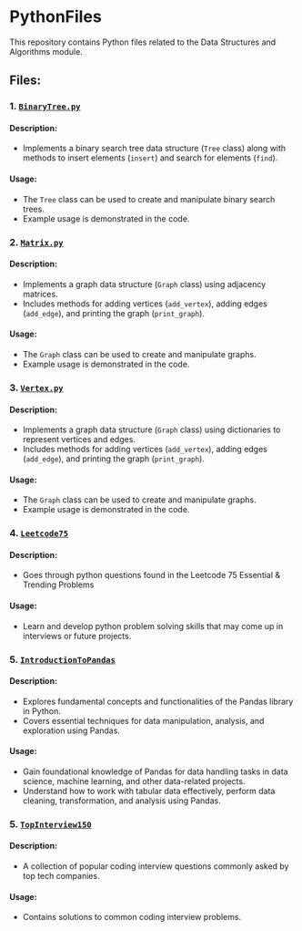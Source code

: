 # PythonFiles

This repository contains Python files related to the Data Structures and Algorithms module.

## Files:

### 1. [`BinaryTree.py`](BinaryTree.py)

#### Description:
- Implements a binary search tree data structure (`Tree` class) along with methods to insert elements (`insert`) and search for elements (`find`).

#### Usage:
- The `Tree` class can be used to create and manipulate binary search trees.
- Example usage is demonstrated in the code.

### 2. [`Matrix.py`](Matrix.py)

#### Description:
- Implements a graph data structure (`Graph` class) using adjacency matrices.
- Includes methods for adding vertices (`add_vertex`), adding edges (`add_edge`), and printing the graph (`print_graph`).

#### Usage:
- The `Graph` class can be used to create and manipulate graphs.
- Example usage is demonstrated in the code.

### 3. [`Vertex.py`](Vertex.py)

#### Description:
- Implements a graph data structure (`Graph` class) using dictionaries to represent vertices and edges.
- Includes methods for adding vertices (`add_vertex`), adding edges (`add_edge`), and printing the graph (`print_graph`).

#### Usage:
- The `Graph` class can be used to create and manipulate graphs.
- Example usage is demonstrated in the code.

### 4. [`Leetcode75`](Leetcode75)

#### Description:
- Goes through python questions found in the Leetcode 75 Essential & Trending Problems

#### Usage:
- Learn and develop python problem solving skills that may come up in interviews or future projects.

### 5. [`IntroductionToPandas`](IntroductionToPandas)

#### Description:
- Explores fundamental concepts and functionalities of the Pandas library in Python.
- Covers essential techniques for data manipulation, analysis, and exploration using Pandas.

#### Usage:
- Gain foundational knowledge of Pandas for data handling tasks in data science, machine learning, and other data-related projects.
- Understand how to work with tabular data effectively, perform data cleaning, transformation, and analysis using Pandas.


### 5. [`TopInterview150`](TopInterview150)

#### Description:
- A collection of popular coding interview questions commonly asked by top tech companies.

#### Usage:
- Contains solutions to common coding interview problems.